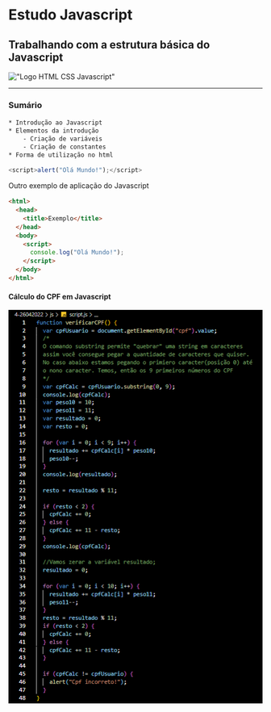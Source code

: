 # Estudo Javascript

## Trabalhando com a estrutura básica do Javascript

!["Logo HTML CSS Javascript"](https://preloadweb.files.wordpress.com/2016/03/code-chillout.png?w=1000)

---

### Sumário

    * Introdução ao Javascript
    * Elementos da introdução
        - Criação de variáveis
        - Criação de constantes
    * Forma de utilização no html

```javascript
<script>alert("Olá Mundo!");</script>
```

Outro exemplo de aplicação do Javascript

```html
<html>
  <head>
    <title>Exemplo</title>
  </head>
  <body>
    <script>
      console.log("Olá Mundo!");
    </script>
  </body>
</html>
```

#### Cálculo do CPF em Javascript

!["Código do cálculo do cpf"](img/cpf.PNG)
